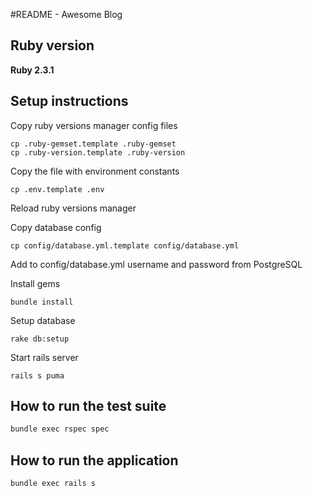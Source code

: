 #README - Awesome Blog


## Ruby version

**Ruby 2.3.1**



## Setup instructions

Copy ruby versions manager config files
```
cp .ruby-gemset.template .ruby-gemset
cp .ruby-version.template .ruby-version

```

Copy the file with environment constants
```
cp .env.template .env
```

Reload ruby versions manager

Copy database config
```
cp config/database.yml.template config/database.yml
```

Add to config/database.yml username and password from PostgreSQL

Install gems
```
bundle install
```

Setup database
```
rake db:setup
```

Start rails server 
```
rails s puma
```



## How to run the test suite

```bash
bundle exec rspec spec
```


## How to run the application

```bash
bundle exec rails s
```
